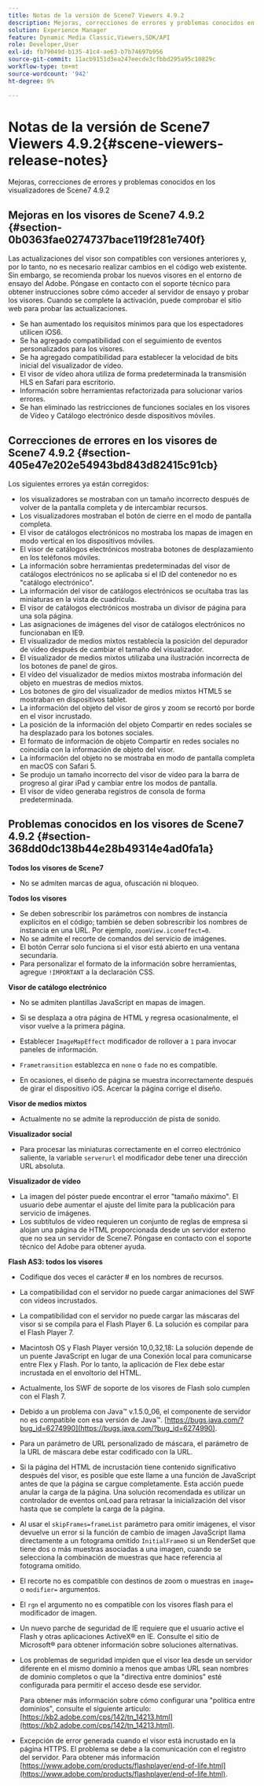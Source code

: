 ```yaml
---
title: Notas de la versión de Scene7 Viewers 4.9.2
description: Mejoras, correcciones de errores y problemas conocidos en los visualizadores de Scene7 4.9.2
solution: Experience Manager
feature: Dynamic Media Classic,Viewers,SDK/API
role: Developer,User
exl-id: fb79049d-b135-41c4-ae63-b7b74697b956
source-git-commit: 11acb9151d3ea247eecde3cfbbd295a95c10829c
workflow-type: tm+mt
source-wordcount: '942'
ht-degree: 0%

---
```


# Notas de la versión de Scene7 Viewers 4.9.2{#scene-viewers-release-notes}

Mejoras, correcciones de errores y problemas conocidos en los visualizadores de Scene7 4.9.2

## Mejoras en los visores de Scene7 4.9.2 {#section-0b0363fae0274737bace119f281e740f}

Las actualizaciones del visor son compatibles con versiones anteriores y, por lo tanto, no es necesario realizar cambios en el código web existente. Sin embargo, se recomienda probar los nuevos visores en el entorno de ensayo del Adobe. Póngase en contacto con el soporte técnico para obtener instrucciones sobre cómo acceder al servidor de ensayo y probar los visores. Cuando se complete la activación, puede comprobar el sitio web para probar las actualizaciones.

* Se han aumentado los requisitos mínimos para que los espectadores utilicen iOS6.
* Se ha agregado compatibilidad con el seguimiento de eventos personalizados para los visores.
* Se ha agregado compatibilidad para establecer la velocidad de bits inicial del visualizador de vídeo.
* El visor de vídeo ahora utiliza de forma predeterminada la transmisión HLS en Safari para escritorio.
* Información sobre herramientas refactorizada para solucionar varios errores.
* Se han eliminado las restricciones de funciones sociales en los visores de Vídeo y Catálogo electrónico desde dispositivos móviles.

## Correcciones de errores en los visores de Scene7 4.9.2 {#section-405e47e202e54943bd843d82415c91cb}

Los siguientes errores ya están corregidos:

* los visualizadores se mostraban con un tamaño incorrecto después de volver de la pantalla completa y de intercambiar recursos.
* Los visualizadores mostraban el botón de cierre en el modo de pantalla completa.
* El visor de catálogos electrónicos no mostraba los mapas de imagen en modo vertical en los dispositivos móviles.
* El visor de catálogos electrónicos mostraba botones de desplazamiento en los teléfonos móviles.
* La información sobre herramientas predeterminadas del visor de catálogos electrónicos no se aplicaba si el ID del contenedor no es &quot;catálogo electrónico&quot;.
* La información del visor de catálogos electrónicos se ocultaba tras las miniaturas en la vista de cuadrícula.
* El visor de catálogos electrónicos mostraba un divisor de página para una sola página.
* Las asignaciones de imágenes del visor de catálogos electrónicos no funcionaban en IE9.
* El visualizador de medios mixtos restablecía la posición del depurador de vídeo después de cambiar el tamaño del visualizador.
* El visualizador de medios mixtos utilizaba una ilustración incorrecta de los botones de panel de giros.
* El vídeo del visualizador de medios mixtos mostraba información del objeto en muestras de medios mixtos.
* Los botones de giro del visualizador de medios mixtos HTML5 se mostraban en dispositivos tablet.
* La información del objeto del visor de giros y zoom se recortó por borde en el visor incrustado.
* La posición de la información del objeto Compartir en redes sociales se ha desplazado para los botones sociales.
* El formato de información de objeto Compartir en redes sociales no coincidía con la información de objeto del visor.
* La información del objeto no se mostraba en modo de pantalla completa en macOS con Safari 5.
* Se produjo un tamaño incorrecto del visor de vídeo para la barra de progreso al girar iPad y cambiar entre los modos de pantalla.
* El visor de vídeo generaba registros de consola de forma predeterminada.

## Problemas conocidos en los visores de Scene7 4.9.2 {#section-368dd0dc138b44e28b49314e4ad0fa1a}

**Todos los visores de Scene7**

* No se admiten marcas de agua, ofuscación ni bloqueo.

**Todos los visores**

* Se deben sobrescribir los parámetros con nombres de instancia explícitos en el código; también se deben sobrescribir los nombres de instancia en una URL. Por ejemplo, `zoomView.iconeffect=0`.
* No se admite el recorte de comandos del servicio de imágenes.
* El botón Cerrar solo funciona si el visor está abierto en una ventana secundaria.
* Para personalizar el formato de la información sobre herramientas, agregue `!IMPORTANT` a la declaración CSS.

**Visor de catálogo electrónico**

* No se admiten plantillas JavaScript en mapas de imagen.
* Si se desplaza a otra página de HTML y regresa ocasionalmente, el visor vuelve a la primera página.
* Establecer `ImageMapEffect` modificador de rollover a `1` para invocar paneles de información.

* `Frametransition` establezca en `none` o `fade` no es compatible.

* En ocasiones, el diseño de página se muestra incorrectamente después de girar el dispositivo iOS. Acercar la página corrige el diseño.

**Visor de medios mixtos**

* Actualmente no se admite la reproducción de pista de sonido.

**Visualizador social**

* Para procesar las miniaturas correctamente en el correo electrónico saliente, la variable `serverurl` el modificador debe tener una dirección URL absoluta.

**Visualizador de vídeo**

* La imagen del póster puede encontrar el error &quot;tamaño máximo&quot;. El usuario debe aumentar el ajuste del límite para la publicación para servicio de imágenes.
* Los subtítulos de vídeo requieren un conjunto de reglas de empresa si alojan una página de HTML proporcionada desde un servidor externo que no sea un servidor de Scene7. Póngase en contacto con el soporte técnico del Adobe para obtener ayuda.

**Flash AS3: todos los visores**

* Codifique dos veces el carácter # en los nombres de recursos.
* La compatibilidad con el servidor no puede cargar animaciones del SWF con vídeos incrustados.
* La compatibilidad con el servidor no puede cargar las máscaras del visor si se compila para el Flash Player 6. La solución es compilar para el Flash Player 7.
* Macintosh OS y Flash Player versión 10,0,32,18: La solución depende de un puente JavaScript en lugar de una Conexión local para comunicarse entre Flex y Flash. Por lo tanto, la aplicación de Flex debe estar incrustada en el envoltorio del HTML.
* Actualmente, los SWF de soporte de los visores de Flash solo cumplen con el Flash 7.
* Debido a un problema con Java™ v.1.5.0_06, el componente de servidor no es compatible con esa versión de Java™. [https://bugs.java.com/?bug_id=6274990](https://bugs.java.com/?bug_id=6274990).
* Para un parámetro de URL personalizado de máscara, el parámetro de la URL de máscara debe estar codificado con la URL.
* Si la página del HTML de incrustación tiene contenido significativo después del visor, es posible que este llame a una función de JavaScript antes de que la página se cargue completamente. Esta acción puede anular la carga de la página. Una solución recomendada es utilizar un controlador de eventos onLoad para retrasar la inicialización del visor hasta que se complete la carga de la página.
* Al usar el `skipFrames=frameList` parámetro para omitir imágenes, el visor devuelve un error si la función de cambio de imagen JavaScript llama directamente a un fotograma omitido `InitialFrame`o si un RenderSet que tiene dos o más muestras asociadas a una imagen, cuando se selecciona la combinación de muestras que hace referencia al fotograma omitido.

* El recorte no es compatible con destinos de zoom o muestras en `image=` o `modifier=` argumentos.

* El `rgn` el argumento no es compatible con los visores flash para el modificador de imagen.
* Un nuevo parche de seguridad de IE requiere que el usuario active el Flash y otras aplicaciones ActiveX® en IE. Consulte el sitio de Microsoft® para obtener información sobre soluciones alternativas.
* Los problemas de seguridad impiden que el visor lea desde un servidor diferente en el mismo dominio a menos que ambas URL sean nombres de dominio completos o que la &quot;directiva entre dominios&quot; esté configurada para permitir el acceso desde ese servidor.


   Para obtener más información sobre cómo configurar una &quot;política entre dominios&quot;, consulte el siguiente artículo: [https://kb2.adobe.com/cps/142/tn_14213.html](https://kb2.adobe.com/cps/142/tn_14213.html).

* Excepción de error generada cuando el visor está incrustado en la página HTTPS. El problema se debe a la comunicación con el registro del servidor. Para obtener más información [https://www.adobe.com/products/flashplayer/end-of-life.html](https://www.adobe.com/products/flashplayer/end-of-life.html).
